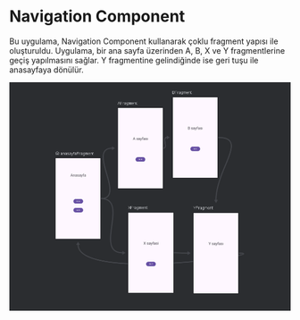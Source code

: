 # Navigation Component
Bu uygulama, Navigation Component kullanarak çoklu fragment yapısı ile oluşturuldu. Uygulama, bir ana sayfa üzerinden A, B, X ve Y fragmentlerine geçiş yapılmasını sağlar. Y fragmentine gelindiğinde ise geri tuşu ile anasayfaya dönülür.

![Navigation](screenshots/ss.png)
